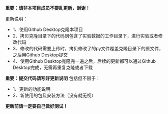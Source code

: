 **重要：请非本项目成员不要乱更新，谢谢！**

更新说明：
* 1、使用Github Desktop克隆本项目
* 2、拷贝克隆目录下的代码到包含了实验数据的工作目录下，进行实验或者修改代码
* 3、修改的代码需要上传时，拷贝修改了的py文件覆盖克隆目录下的原文件，之后用Github Desktop提交
* 4、使用Github Desktop克隆完一遍之后，后续的更新都可以通过Github Desktop完成，无需再重复克隆或者下载

**重要：提交代码请写好更新说明**
包括但不限于：
* 1、更新的功能说明
* 2、新使用的包及安装方法（没有就无视）

**更新前请一定要自己做好测试！**
